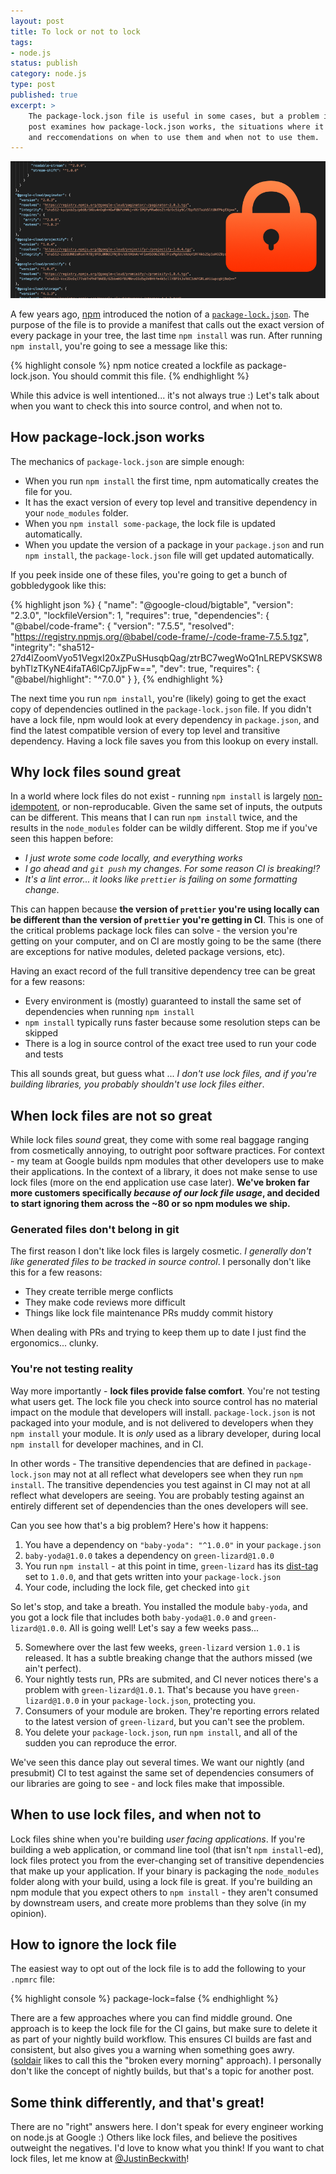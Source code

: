 ```yaml
---
layout: post
title: To lock or not to lock
tags:
- node.js
status: publish
category: node.js
type: post
published: true
excerpt: >
    The package-lock.json file is useful in some cases, but a problem in others.  This blog
    post examines how package-lock.json works, the situations where it creates problems,
    and reccomendations on when to use them and when not to use them.
---
```


![Package Lock Files](/images/2019/lock.png)

A few years ago, [npm](https://npmjs.org) introduced the notion of a [`package-lock.json`](https://docs.npmjs.com/files/package-lock.json). The purpose of the file is to provide a manifest that calls out the exact version of every package in your tree, the last time `npm install` was run.  After running `npm install`, you're going to see a message like this:

{% highlight console %}
npm notice created a lockfile as package-lock.json. You should commit this file.
{% endhighlight %}

While this advice is well intentioned...  it's not always true :) Let's talk about when you want to check this into source control, and when not to.

## How package-lock.json works

The mechanics of `package-lock.json` are simple enough:
- When you run `npm install` the first time, npm automatically creates the file for you.
- It has the exact version of every top level and transitive dependency in your `node_modules` folder.
- When you `npm install some-package`, the lock file is updated automatically.
- When you update the version of a package in your `package.json` and run `npm install`, the `package-lock.json` file will get updated automatically.

If you peek inside one of these files, you're going to get a bunch of gobbledygook like this:

{% highlight json %}
{
  "name": "@google-cloud/bigtable",
  "version": "2.3.0",
  "lockfileVersion": 1,
  "requires": true,
  "dependencies": {
    "@babel/code-frame": {
      "version": "7.5.5",
      "resolved": "https://registry.npmjs.org/@babel/code-frame/-/code-frame-7.5.5.tgz",
      "integrity": "sha512-27d4lZoomVyo51VegxI20xZPuSHusqbQag/ztrBC7wegWoQ1nLREPVSKSW8byhTlzTKyNE4ifaTA6lCp7JjpFw==",
      "dev": true,
      "requires": {
        "@babel/highlight": "^7.0.0"
      }
    },
{% endhighlight %}

The next time you run `npm install`, you're (likely) going to get the exact copy of dependencies outlined in the `package-lock.json` file.  If you didn't have a lock file, npm would look at every dependency in `package.json`, and find the latest compatible version of every top level and transitive dependency.  Having a lock file saves you from this lookup on every install.

## Why lock files sound great
In a world where lock files do not exist - running `npm install` is largely [non-idempotent](https://en.wikipedia.org/wiki/Idempotence), or non-reproducable. Given the same set of inputs, the outputs can be different. This means that I can run `npm install` twice, and the results in the `node_modules` folder can be wildly different.  Stop me if you've seen this happen before:
- *I just wrote some code locally, and everything works*
- *I go ahead and `git push` my changes.  For some reason CI is breaking!?*
- *It's a lint error... it looks like `prettier` is failing on some formatting change*.

This can happen because **the version of `prettier` you're using locally can be different than the version of `prettier` you're getting in CI**.  This is one of the critical problems package lock files can solve - the version you're getting on your computer, and on CI are mostly going to be the same (there are exceptions for native modules, deleted package versions, etc).

Having an exact record of the full transitive dependency tree can be great for a few reasons:
- Every environment is (mostly) guaranteed to install the same set of dependencies when running `npm install`
- `npm install` typically runs faster because some resolution steps can be skipped
- There is a log in source control of the exact tree used to run your code and tests

This all sounds great, but guess what ... *I don't use lock files, and if you're building libraries, you probably shouldn't use lock files either*.

## When lock files are not so great
While lock files _sound_ great, they come with some real baggage ranging from cosmetically annoying, to outright poor software practices.  For context - my team at Google builds npm modules that other developers use to make their applications.  In the context of a library, it does not make sense to use lock files (more on the end application use case later). **We've broken far more customers specifically _because of our lock file usage_, and decided to start ignoring them across the ~80 or so npm modules we ship.**

### Generated files don't belong in git
The first reason I don't like lock files is largely cosmetic.  *I generally don't like generated files to be tracked in source control*.  I personally don't like this for a few reasons:
- They create terrible merge conflicts
- They make code reviews more difficult
- Things like lock file maintenance PRs muddy commit history

When dealing with PRs and trying to keep them up to date I just find the ergonomics... clunky.

### You're not testing reality
Way more importantly - **lock files provide false comfort**.  You're not testing what users get.  The lock file you check into source control has no material impact on the module that developers will install. `package-lock.json` is not packaged into your module, and is not delivered to developers when they `npm install` your module.  It is *only* used as a library developer, during local `npm install` for developer machines, and in CI.

In other words - The transitive dependencies that are defined in `package-lock.json` may not at all reflect what developers see when they run `npm install`.  The transitive dependencies you test against in CI may not at all reflect what developers are seeing.  You are probably testing against an entirely different set of dependencies than the ones developers will see.

Can you see how that's a big problem?  Here's how it happens:
1. You have a dependency on `"baby-yoda": "^1.0.0"` in your `package.json`
2. `baby-yoda@1.0.0` takes a dependency on `green-lizard@1.0.0`
3. You run `npm install` - at this point in time, `green-lizard` has its [dist-tag](https://docs.npmjs.com/cli/dist-tag) set to `1.0.0`, and that gets written into your `package-lock.json`
4. Your code, including the lock file, get checked into `git`

So let's stop, and take a breath.  You installed the module `baby-yoda`, and you got a lock file that includes both `baby-yoda@1.0.0` and `green-lizard@1.0.0`.  All is going well!  Let's say a few weeks pass...

5. Somewhere over the last few weeks, `green-lizard` version `1.0.1` is released.  It has a subtle breaking change that the authors missed (we ain't perfect).
6. Your nightly tests run, PRs are submited, and CI never notices there's a problem with `green-lizard@1.0.1`.  That's because you have `green-lizard@1.0.0` in your `package-lock.json`, protecting you.
7. Consumers of your module are broken.  They're reporting errors related to the latest version of `green-lizard`, but you can't see the problem.
8. You delete your `package-lock.json`, run `npm install`, and all of the sudden you can reproduce the error.

We've seen this dance play out several times. We want our nightly (and presubmit) CI to test against the same set of dependencies consumers of our libraries are going to see - and lock files make that impossible.

## When to use lock files, and when not to
Lock files shine when you're building *user facing applications*. If you're building a web application, or command line tool (that isn't `npm install`-ed), lock files protect you from the ever-changing set of transitive dependencies that make up your application.  If your binary is packaging the `node_modules` folder along with your build, using a lock file is great.  If you're building an npm module that you expect others to `npm install` - they aren't consumed by downstream users, and create more problems than they solve (in my opinion).

## How to ignore the lock file
The easiest way to opt out of the lock file is to add the following to your `.npmrc` file:

{% highlight console %}
package-lock=false
{% endhighlight %}

There are a few approaches where you can find middle ground. One approach is to keep the lock file for the CI gains, but make sure to delete it as part of your nightly build workflow.  This ensures CI builds are fast and consistent, but also gives you a warning when something goes awry. ([soldair](https://github.com/soldair) likes to call this the "broken every morning" approach).  I personally don't like the concept of nightly builds, but that's a topic for another post.

## Some think differently, and that's great!
There are no "right" answers here.  I don't speak for every engineer working on node.js at Google :) Others like lock files, and believe the positives outweight the negatives.  I'd love to know what you think! If you want to chat lock files, let me know at [@JustinBeckwith](https://twitter.com/JustinBeckwith)!
